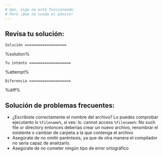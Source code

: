 ```yaml
---
# Ups, algo no está funcionando.
# Pero ¡Que no cunda el pánico!
---
```


## Revisa tu solución:

`Solución ===================`

%solution%

`Tu intento ===================`

%attempt%

`Diferencia ===================`

%diff%

## Solución de problemas frecuentes:

* ¿Escribiste correctamente el nombre del archivo? Lo puedes comprobar ejecutanto ls `%filename%`, si ves: ls: cannot access `%filename%`: No such file or directory entonces deberias crear un nuevo archivo, renombrar el existente o cambiar de carpeta a la que contenga el archivo
* Asegúrate de no omitir paréntesis, ya que de otra manera el compilador no sería capaz de analizarlo.
* Asegúrate de no cometer ningún tipo de error ortográfico

